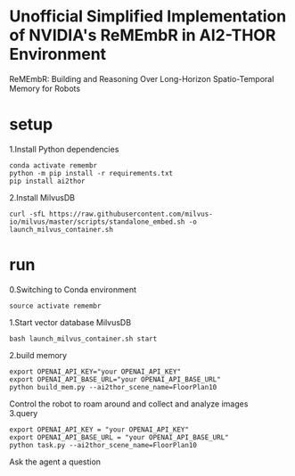 # Unofficial Simplified Implementation of NVIDIA's ReMEmbR in AI2-THOR Environment
ReMEmbR: Building and Reasoning Over Long-Horizon Spatio-Temporal Memory for Robots
# setup
1.Install Python dependencies
```
conda activate remembr
python -m pip install -r requirements.txt
pip install ai2thor
```
2.Install MilvusDB
```
curl -sfL https://raw.githubusercontent.com/milvus-io/milvus/master/scripts/standalone_embed.sh -o launch_milvus_container.sh
```

# run
0.Switching to Conda environment
```
source activate remembr
```
1.Start vector database MilvusDB
```
bash launch_milvus_container.sh start
```
2.build memory
```
export OPENAI_API_KEY="your OPENAI_API_KEY"
export OPENAI_API_BASE_URL="your OPENAI_API_BASE_URL"
python build_mem.py --ai2thor_scene_name=FloorPlan10
```
Control the robot to roam around and collect and analyze images \
3.query
```
export OPENAI_API_KEY = "your OPENAI_API_KEY"
export OPENAI_API_BASE_URL = "your OPENAI_API_BASE_URL"
python task.py --ai2thor_scene_name=FloorPlan10
```
Ask the agent a question 


    

